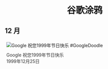 
<h1 align="center"> 谷歌涂鸦 </h1>




## 12 月

<div class="image">


<img src="https://www.google.com/logos/1999/snowmanC.gif" alt="Google 祝您1999年节日快乐 #GoogleDoodle" style="margin: 5px"/>
<div class="info" style="font-size: 14px; color:#333333; margin:5px"><div class="title">Google 祝您1999年节日快乐</div><div class="date">1999年12月25日</div></div>

</div>








